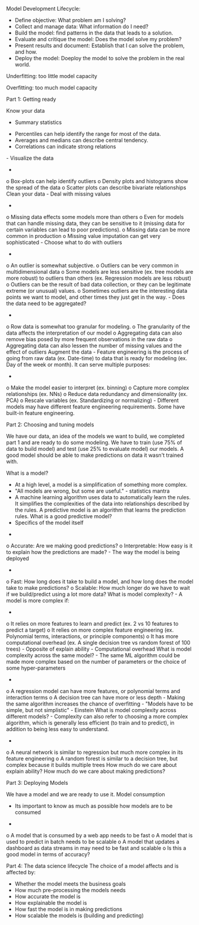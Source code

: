 Model Development Lifecycle:
- Define objective: What problem am I solving?
- Collect and manage data: What information do I need?
- Build the model: find patterns in the data that leads to a solution.
- Evaluate and critique the model: Does the model solve my problem?
- Present results and document: Establish that I can solve the problem, and how.
- Deploy the model: Doeploy the model to solve the problem in the real world.

Underfitting: too little model capacity

Overfitting: too much model capacity


Part 1: Getting ready

Know your data
-	Summary statistics
<ul>
  <li>Percentiles can help identify the range for most of the data. </li>
  <li>Averages and medians can describe central tendency. </li>
  <li>Correlations can indicate strong relations </li>
</ul>
-	Visualize the data
<ul>
<li> </li>
</ul>
o	Box-plots can help identify outliers
o	Density plots and histograms show the spread of the data
o	Scatter plots can describe bivariate relationships
Clean your data
-	Deal with missing values
<ul>
<li> </li>
</ul>
o	Missing data effects some models more than others
o	Even for models that can handle missing data, they can be sensitive to it (missing data for certain variables can lead to poor predictions).
o	Missing data can be more common in production
o	Missing value imputation can get very sophisticated
-	Choose what to do with outliers
<ul>
<li> </li>
</ul>
o	An outlier is somewhat subjective.
o	Outliers can be very common in multidimensional data
o	Some models are less sensitive (ex. tree models are more robust) to outliers than others (ex. Regression models are less robust)
o	Outliers can be the result of bad data collection, or they can be legitimate extreme (or unusual) values.
o	Sometimes outliers are the interesting data points we want to model, and other times they just get in the way.
-	Does the data need to be aggregated?
<ul>
<li> </li>
</ul>
o	Row data is somewhat too granular for modeling.
o	The granularity of the data affects the interpretation of our model
o	Aggregating data can also remove bias posed by more frequent observations in the raw data
o	Aggregating data can also lessen the number of missing values and the effect of outliers
Augment the data
-	Feature engineering is the process of going from raw data (ex. Date-time) to data that is ready for modeling (ex. Day of the week or month). It can serve multiple purposes:
<ul>
<li> </li>
</ul>
o	Make the model easier to interpret (ex. binning)
o	Capture more complex relationships (ex. NNs)
o	Reduce data redundancy and dimensionality (ex. PCA)
o	Rescale variables (ex. Standardizing or normalizing)
-	Different models may have different feature engineering requirements. Some have built-in feature engineering.



Part 2: Choosing and tuning models

We have our data, an idea of the models we want to build, we completed part 1 and are ready to do some modeling. We have to train (use 75% of data to build model) and test (use 25% to evaluate model) our models. A good model should be able to make predictions on data it wasn't trained with.

What is a model?
-	At a high level, a model is a simplification of something more complex.
-	"All models are wrong, but some are useful." - statistics mantra
-	A machine learning algorithm uses data to automatically learn the rules. It simplifies the complexities of the data into relationships described by the rules. A predictive model is an algorithm that learns the prediction rules.
What is a good predictive model?
-	Specifics of the model itself
<ul>
<li> </li>
</ul>
o	Accurate: Are we making good predictions?
o	Interpretable: How easy is it to explain how the predictions are made?
-	The way the model is being deployed
<ul>
<li> </li>
</ul>
o	Fast: How long does it take to build a model, and how long does the model take to make predictions? 
o	Scalable: How much longer do we have to wait if we build/predict using a lot more data?
What is model complexity?
-	A model is more complex if:
<ul>
<li> </li>
</ul>
o	It relies on more features to learn and predict (ex. 2 vs 10 features to predict a target)
o	It relies on more complex feature engineering (ex. Polynomial terms, interactions, or principle components)
o	It has more computational overhead (ex. A single decision tree vs random forest of 100 trees)
-	Opposite of explain ability
-	Computational overhead
What is model complexity across the same model?
-	The same ML algorithm could be made more complex based on the number of parameters or the choice of some hyper-parameters
<ul>
<li> </li>
</ul>
o	A regression model can have more features, or polynomial terms and interaction terms
o	A decision tree can have more or less depth
-	Making the same algorithm increases the chance of overfitting
-	"Models have to be simple, but not simplistic" - Einstein
What is model complexity across different models?
-	Complexity can also refer to choosing a more complex algorithm, which is generally less efficient (to train and to predict), in addition to being less easy to understand.
<ul>
<li> </li>
</ul>
o	A neural network is similar to regression but much more complex in its feature engineering
o	A random forest is similar to a decision tree, but complex because it builds multiple trees
How much do we care about explain ability?
How much do we care about making predictions?


Part 3: Deploying Models

We have a model and we are ready to use it.
Model consumption
-	Its important to know as much as possible how models are to be consumed
<ul>
<li> </li>
</ul>
o	A model that is consumed by a web app needs to be fast
o	A model that is used to predict in batch needs to be scalable
o	A model that updates a dashboard as data streams in may need to be fast and scalable
o	Is this a good model in terms of accuracy?

Part 4: The data science lifecycle
The choice of a model affects and is affected by:
-	Whether the model meets the business goals
-	How much pre-processing the models needs
-	How accurate the model is
-	How explainable the model is
-	How fast the model is in making predictions
-	How scalable the models is (building and predicting)
